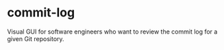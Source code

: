 # commit-log

Visual GUI for software engineers who want to review the commit log for a given Git repository.
